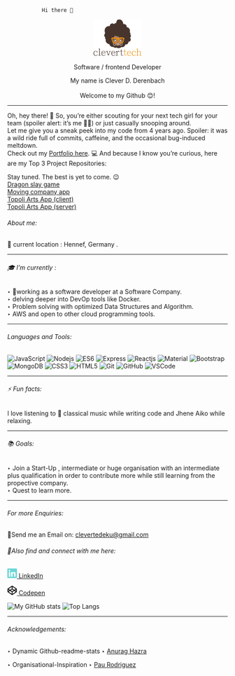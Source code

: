                Hi there 👋

  <p align="center"> <a href="https://my-portfolio-22y81ixnn-cleverttech.vercel.app"><img src="https://github.com/Cleverttech/Cleverttech/blob/main/readme-logo.png" alt="CLeverttech-Logo" margin="auto 0px" width="110" height="83"/></a>
</p>

<p align="center">
Software / frontend Developer  </p> 

 <p align="center"> My name is Clever D. Derenbach <br><br>Welcome to my Github 😊!</p>
 <hr> 
Oh, hey there! 👋 So, you’re either scouting for your next tech girl for your team (spoiler alert: it’s me 💁‍♀️) or just casually snooping around.
   <br> 
Let me give you a sneak peek into my code from 4 years ago. Spoiler: it was a wild ride full of commits, caffeine, and the occasional bug-induced meltdown.
   <br> 
 Check out my <a href="http://cleverttech.com">Portfolio here</a>.
💻 And because I know you’re curious, here are my Top 3 Project Repositories:

Stay tuned. The best is yet to come. 😉
    <br> 
  <a href="http://cleverttech.com">Dragon slay game</a>
  <br>
  <a href="https://github.com/Cleverttech/clever-move-project">Moving company app</a>
   <br> 
  <a href="https://github.com/Cleverttech/topoliArtsClient">Topoli Arts App (client)</a>
    <br>
   <a href="https://github.com/Cleverttech/topoliArtsServer">Topoli Arts App  (server)</a>

 
 ###### About me: 

📍 current location : Hennef, Germany . 

 <hr> 
 
###### 🎓 I’m currently : 

‣   📝working as a software developer at a Software Company.<br>
‣  delving deeper into DevOp tools like Docker.<br>
‣ Problem solving with optimized Data Structures and Algorithm.<br>
‣ AWS and open to other cloud programming tools.
 <hr>

###### Languages and Tools:

![JavaScript](https://img.shields.io/badge/-JavaScript-yellow?style=flat-square&logo=javascript)
![Nodejs](https://img.shields.io/badge/-Nodejs-green?style=flat-square&logo=Node.js)
![ES6](https://img.shields.io/badge/-ES6-orange?style=flat-square)
![Express](https://img.shields.io/badge/-Express-purple?style=flat-square&logo=express)
![Reactjs](https://img.shields.io/badge/-React-black?style=flat-square&logo=react)
![Material](https://img.shields.io/badge/-MaterialUI-black?style=flat-square&logo=material)
![Bootstrap](https://img.shields.io/badge/-Bootstrap-pink?style=flat-square&logo=bootstrap)
![MongoDB](https://img.shields.io/badge/-Mongodb-gray?style=flat-square&logo=mongo)
![CSS3](https://img.shields.io/badge/-CSS3-1572B6?style=flat-square&logo=css3)
![HTML5](https://img.shields.io/badge/-HTML5-E34F26?style=flat-square&logo=html5&logoColor=white)
![Git](https://img.shields.io/badge/-Git-black?style=flat-square&logo=git)
![GitHub](https://img.shields.io/badge/-GitHub-181717?style=flat-square&logo=github)
![VSCode](https://img.shields.io/badge/-VS_Code-007ACC?style=flat-square&logo=visual-studio-code)

<hr>

###### ⚡ Fun facts: 

I love listening to 🎵 classical music while writing code and Jhene Aiko while relaxing.
 <hr>

###### 📚 Goals:

 ‣ Join a Start-Up , intermediate or huge organisation with an intermediate plus qualification in order to contribute more while still learning from the propective company.<br>
 ‣ Quest to learn more.
 <hr>

###### For more Enquiries: 

📩Send me an Email on: <a href="mailto: clevertedeku@gmail.com">clevertedeku@gmail.com</a>

###### 🤝Also find and connect with me here:

<a href="https://www.linkedin.com/in/clever-tedeku-84505a127/"><img width="22" src="https://github.com/Cleverttech/Cleverttech/blob/main/linkedin.svg"> LinkedIn </a>
              
 <a href="https://codepen.io/cleverttech"><img width="22" src="https://github.com/Cleverttech/Cleverttech/blob/main/codepen.png"> Codepen </a>




![My GitHub stats](https://github-readme-stats.vercel.app/api?username=Cleverttech&hide=prs&show_icons=true&theme=dracula)
![Top Langs](https://github-readme-stats.vercel.app/api/top-langs/?username=Cleverttech&layout=compact&theme=dracula)
<hr> 

###### Acknowledgements:

 ‣ Dynamic Github-readme-stats ‣ <a href="https://github.com/anuraghazra/github-readme-stats">Anurag Hazra</a>

 ‣ Organisational-Inspiration ‣ <a href="https://github.com/Silinde87">Pau Rodriguez</a>

